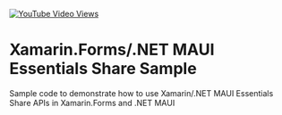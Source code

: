 [![YouTube Video Views](https://img.shields.io/youtube/views/sUxzoSl4SUw?style=social)](https://youtu.be/sUxzoSl4SUw)

# Xamarin.Forms/.NET MAUI Essentials Share Sample
Sample code to demonstrate how to use Xamarin/.NET MAUI Essentials Share APIs in Xamarin.Forms and .NET MAUI

